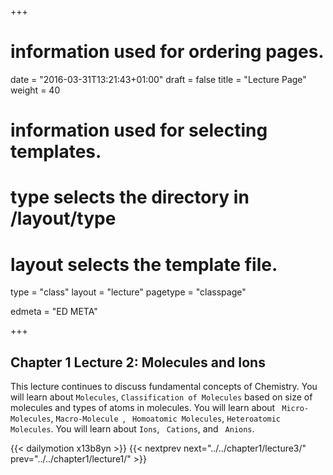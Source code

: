 +++
# information used for ordering pages.
date = "2016-03-31T13:21:43+01:00"
draft = false
title = "Lecture Page"
weight = 40

# information used for selecting templates.
# type selects the directory in /layout/type
# layout selects the template file.

type   = "class"
layout = "lecture"
pagetype = "classpage"





edmeta = "ED META"

+++
## Chapter 1 Lecture 2: Molecules and Ions
<p class="lead">
This lecture continues to discuss fundamental concepts of Chemistry.
You will learn about <code>Molecules</code>, <code>Classification of Molecules</code>
based on size of molecules and types of atoms in molecules. You will learn about <code> Micro-Molecules</code>,
<code>Macro-Molecule </code>, <code> Homoatomic Molecules</code>, <code>Heteroatomic Molecules</code>. You will learn about <code>Ions</code>, <code> Cations</code>, and <code> Anions</code>.  


 </p>

{{< dailymotion x13b8yn >}}
{{< nextprev next="../../chapter1/lecture3/"     prev="../../chapter1/lecture1/"  >}}
